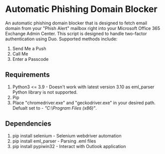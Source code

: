 # Automatic Phishing Domain Blocker

An automatic phishing domain blocker that is designed to fetch email domain from your "Phish Alert" mailbox right into your Microsoft Office 365 Exchange Admin Center. This script is designed to handle two-factor authentication using Duo. Supported methods include:
1. Send Me a Push
2. Call Me
3. Enter a Passcode

## Requirements

1. Python3 <= 3.9 - Doesn't work with latest version 3.10 as eml_parser Python library is not supported.
2. Pip 
3. Place "chromedriver.exe" and "geckodriver.exe" in your desired path. Defualt set to - _"C:\Program Files (x86)\"_.

## Dependencies

1. pip install selenium - Selenium webdriver automation
2. pip install eml_parser - Parsing .eml files
3. pip install pypiwin32 - Interact with Outlook application
